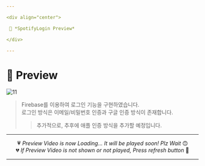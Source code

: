 ```yaml
---

<div align="center">

 💛 *SpotifyLogin Preview*

</div>

---
```


# 📱 Preview
![11](https://user-images.githubusercontent.com/68846212/186621569-8c286fa1-ad2d-49ad-9ed2-42a078faf73e.gif)
> Firebase를 이용하여 로그인 기능을 구현하였습니다.  
> 로그인 방식은 이메일/비밀번호 인증과 구글 인증 방식이 존재합니다.  
> > 추가적으로, 추후에 애플 인증 방식을 추가할 예정입니다.  

---

<div align="center">

💗 *Preview Video is now Loading... It will be played soon! Plz Wait* 🙃  
💔 *If Preview Video is not shown or not played, Press refresh button* 🫥

</div>

---